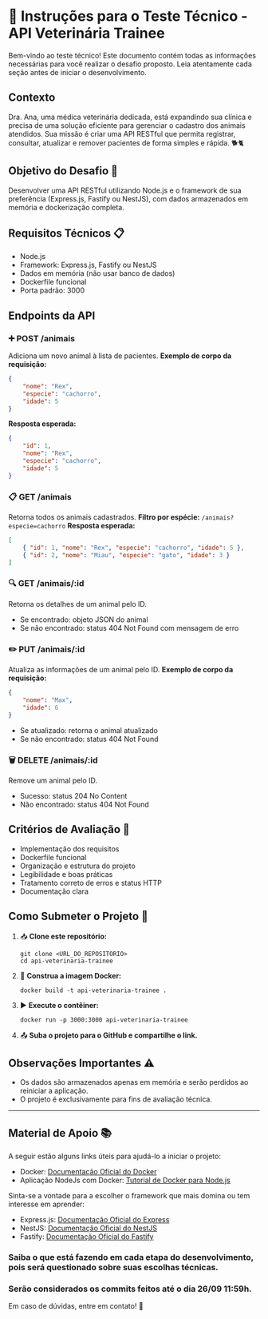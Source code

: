 # 🐾 Instruções para o Teste Técnico - API Veterinária Trainee

Bem-vindo ao teste técnico! Este documento contém todas as informações necessárias para você realizar o desafio proposto. Leia atentamente cada seção antes de iniciar o desenvolvimento.

## Contexto

Dra. Ana, uma médica veterinária dedicada, está expandindo sua clínica e precisa de uma solução eficiente para gerenciar o cadastro dos animais atendidos. Sua missão é criar uma API RESTful que permita registrar, consultar, atualizar e remover pacientes de forma simples e rápida. 🐕🐈

## Objetivo do Desafio 🚀

Desenvolver uma API RESTful utilizando Node.js e o framework de sua preferência (Express.js, Fastify ou NestJS), com dados armazenados em memória e dockerização completa.

## Requisitos Técnicos 📋

- Node.js
- Framework: Express.js, Fastify ou NestJS
- Dados em memória (não usar banco de dados)
- Dockerfile funcional
- Porta padrão: 3000

## Endpoints da API

### ➕ POST /animais
Adiciona um novo animal à lista de pacientes.
**Exemplo de corpo da requisição:**
```json
{
	"nome": "Rex",
	"especie": "cachorro",
	"idade": 5
}
```
**Resposta esperada:**
```json
{
	"id": 1,
	"nome": "Rex",
	"especie": "cachorro",
	"idade": 5
}
```

### 📋 GET /animais
Retorna todos os animais cadastrados.
**Filtro por espécie:** `/animais?especie=cachorro`
**Resposta esperada:**
```json
[
	{ "id": 1, "nome": "Rex", "especie": "cachorro", "idade": 5 },
	{ "id": 2, "nome": "Miau", "especie": "gato", "idade": 3 }
]
```

### 🔍 GET /animais/:id
Retorna os detalhes de um animal pelo ID.
- Se encontrado: objeto JSON do animal
- Se não encontrado: status 404 Not Found com mensagem de erro

### ✏️ PUT /animais/:id
Atualiza as informações de um animal pelo ID.
**Exemplo de corpo da requisição:**
```json
{
	"nome": "Max",
	"idade": 6
}
```
- Se atualizado: retorna o animal atualizado
- Se não encontrado: status 404 Not Found

### 🗑️ DELETE /animais/:id
Remove um animal pelo ID.
- Sucesso: status 204 No Content
- Não encontrado: status 404 Not Found

## Critérios de Avaliação 🧐

- Implementação dos requisitos
- Dockerfile funcional
- Organização e estrutura do projeto
- Legibilidade e boas práticas
- Tratamento correto de erros e status HTTP
- Documentação clara

## Como Submeter o Projeto 🏁

1. 📥 **Clone este repositório:**
	 ```
	 git clone <URL_DO_REPOSITORIO>
	 cd api-veterinaria-trainee
	 ```
2. 🐳 **Construa a imagem Docker:**
	 ```
	 docker build -t api-veterinaria-trainee .
	 ```
3. ▶️ **Execute o contêiner:**
	 ```
	 docker run -p 3000:3000 api-veterinaria-trainee
	 ```
4. 📤 **Suba o projeto para o GitHub e compartilhe o link.**

## Observações Importantes ⚠️

- Os dados são armazenados apenas em memória e serão perdidos ao reiniciar a aplicação.
- O projeto é exclusivamente para fins de avaliação técnica.

---

## Material de Apoio 📚

A seguir estão alguns links úteis para ajudá-lo a iniciar o projeto:
- Docker: [Documentação Oficial do Docker](https://docs.docker.com/get-started/)
- Aplicação NodeJs com Docker: [Tutorial de Docker para Node.js](https://youtu.be/MiAiFTQjitc)

Sinta-se a vontade para a escolher o framework que mais domina ou tem interesse em aprender:
- Express.js: [Documentação Oficial do Express](https://expressjs.com/)
- NestJS: [Documentação Oficial do NestJS](https://docs.nestjs.com/)
- Fastify: [Documentação Oficial do Fastify](https://www.fastify.io/docs/latest/)

### Saiba o que está fazendo em cada etapa do desenvolvimento, pois será questionado sobre suas escolhas técnicas.

### Serão considerados os commits feitos até o dia 26/09 11:59h.

Em caso de dúvidas, entre em contato! 💬
